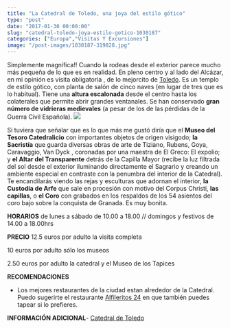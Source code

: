 ```yaml
---
title: "La Catedral de Toledo, una joya del estilo gótico"
type: "post"
date: "2017-01-30 00:00:00"
slug: "catedral-toledo-joya-estilo-gotico-1030187"
categories: ["Europa","Visitas Y Excursiones"]
image: "/post-images/1030187-319828.jpg"
---
```


Simplemente magnífica!! Cuando la rodeas desde el exterior parece mucho más pequeña de lo que es en realidad. En pleno centro y al lado del Alcázar, en mi opinión es visita obligatoria , de lo mejorcito de [Toledo](http://www.missviajes.com/toledo-testigo-convivencia-culturas-5262/). Es un templo de estilo gótico, con planta de salón de cinco naves (en lugar de tres que es lo habitual). Tiene una **altura escalonada** desde el centro hasta los colaterales que permite abrir grandes ventanales. Se han conservado **gran número de vidrieras medievales** (a pesar de los de las pérdidas de la Guerra Civil Española). ![](/post-images/1030187-319828.jpg)  
  
Si tuviera que señalar que es lo que más me gustó diría que el **Museo del Tesoro Catedralicio** con importantes objetos de origen visigodo; **la Sacristía** que guarda diversas obras de arte de Tiziano, Rubens, Goya, Caravaggio, Van Dyck , coronadas por una maestra de El Greco: El expolio; y **el Altar del Transparente** detrás de la Capilla Mayor (recibe la luz filtrada del sol desde el exterior iluminando directamente el Sagrario y creando un ambiente especial en contraste con la penumbra del interior de la Catedral). Te encandilarás viendo las rejas y esculturas que adornan el interior, **la Custodia de Arfe** que sale en procesión con motivo del Corpus Christi, **las capillas**, o **el Coro** con grabados en los respaldos de los 54 asientos del coro bajo sobre la conquista de Granada. Es muy bonita.  
  
**HORARIOS** de lunes a sábado de 10.00 a 18.00 // domingos y festivos de 14.00 a 18.00hrs  
  
**PRECIO** 12.5 euros por adulto la visita completa  
  
10 euros por adulto sólo los museos  
  
2.50 euros por adulto la catedral y el Museo de los Tapices  
  
**RECOMENDACIONES**

- Los mejores restaurantes de la ciudad estan alrededor de la Catedral. Puedo sugerirte el restaurante [Alfileritos 24](http://www.alfileritos24.com) en que también puedes tapear si lo prefieres.

**INFORMACIÓN ADICIONAL**- [Catedral de Toledo](http://www.catedralprimada.es/)